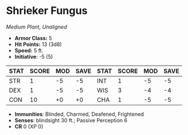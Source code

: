 # Shrieker Fungus

*Medium Plant, Unaligned*

- **Armor Class:** 5
- **Hit Points:** 13 (3d8)
- **Speed:** 5 ft.
- **Initiative**: -5 (5)

|STAT|SCORE|MOD|SAVE|STAT|SCORE|MOD|SAVE|
| --- | --- | --- | ---- |---| --- | --- | ---- |
| STR | 1 | -5 | -5 | INT | 1 | -5 | -5 |
| DEX | 1 | -5 | -5 | WIS | 3 | -4 | -4 |
| CON | 10 | +0 | +0 | CHA | 1 | -5 | -5 |

- **Immunities**: Blinded, Charmed, Deafened, Frightened
- **Senses**: blindsight 30 ft.; Passive Perception 6
- **CR** 0 (XP 0)


